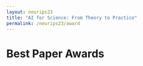 ```yaml
---
layout: neurips23
title: "AI for Science: From Theory to Practice"
permalink: /neurips23/award
---
```


# Best Paper Awards

